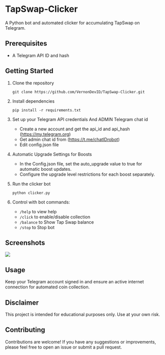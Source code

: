 # TapSwap-Clicker
A Python bot and automated clicker for accumulating TapSwap on Telegram.


## Prerequisites
- A Telegram API ID and hash

## Getting Started

1. Clone the repository
   ```
   git clone https://github.com/VernonDevID/TapSwap-Clicker.git
   ```
   
2. Install dependencies
   ```
   pip install -r requirements.txt
   ```
   
3. Set up your Telegram API credentials And ADMIN Telegram chat id 
   - Create a new account and get the api_id and api_hash (https://my.telegram.org)
   - Get admin chat id from (https://t.me/chatIDrobot)
   - Edit config.json file

4. Automatic Upgrade Settings for Boosts
   - In the Config.json file, set the auto_upgrade value to true for automatic boost updates.
   - Configure the upgrade level restrictions for each boost separately.

5. Run the clicker bot
   ```
   python clicker.py
   ```
   
5. Control with bot commands:
   - `/help` to view help
   - `/click` to enable/disable collection 
   - `/balance` to Show Tap Swap balance
   - `/stop` to Stop bot

## Screenshots
![](tap.jpg)



   
## Usage

Keep your Telegram account signed in and ensure an active internet connection for automated coin collection.

## Disclaimer

This project is intended for educational purposes only. Use at your own risk.

## Contributing

Contributions are welcome! If you have any suggestions or improvements, please feel free to open an issue or submit a pull request.
